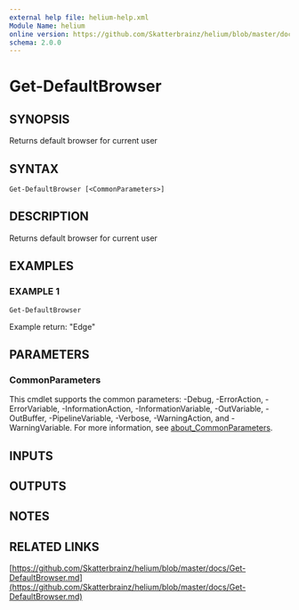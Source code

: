 ```yaml
---
external help file: helium-help.xml
Module Name: helium
online version: https://github.com/Skatterbrainz/helium/blob/master/docs/Get-DefaultBrowser.md
schema: 2.0.0
---
```


# Get-DefaultBrowser

## SYNOPSIS
Returns default browser for current user

## SYNTAX

```
Get-DefaultBrowser [<CommonParameters>]
```

## DESCRIPTION
Returns default browser for current user

## EXAMPLES

### EXAMPLE 1
```
Get-DefaultBrowser
```

Example return: "Edge"

## PARAMETERS

### CommonParameters
This cmdlet supports the common parameters: -Debug, -ErrorAction, -ErrorVariable, -InformationAction, -InformationVariable, -OutVariable, -OutBuffer, -PipelineVariable, -Verbose, -WarningAction, and -WarningVariable. For more information, see [about_CommonParameters](http://go.microsoft.com/fwlink/?LinkID=113216).

## INPUTS

## OUTPUTS

## NOTES

## RELATED LINKS

[https://github.com/Skatterbrainz/helium/blob/master/docs/Get-DefaultBrowser.md](https://github.com/Skatterbrainz/helium/blob/master/docs/Get-DefaultBrowser.md)

